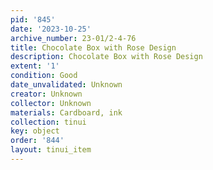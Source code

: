 ```yaml
---
pid: '845'
date: '2023-10-25'
archive_number: 23-01/2-4-76
title: Chocolate Box with Rose Design
description: Chocolate Box with Rose Design
extent: '1'
condition: Good
date_unvalidated: Unknown
creator: Unknown
collector: Unknown
materials: Cardboard, ink
collection: tinui
key: object
order: '844'
layout: tinui_item
---
```


